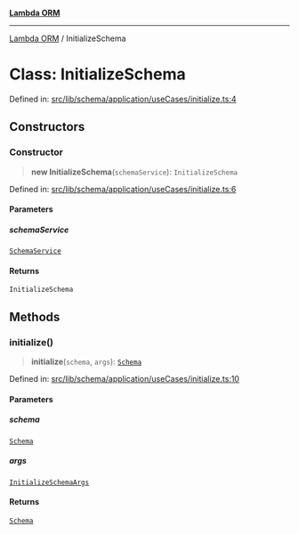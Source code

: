 [**Lambda ORM**](../README.md)

***

[Lambda ORM](../README.md) / InitializeSchema

# Class: InitializeSchema

Defined in: [src/lib/schema/application/useCases/initialize.ts:4](https://github.com/lambda-orm/lambdaorm-base/blob/54d568062b637a6aed5442a048b140146d1f573b/src/lib/schema/application/useCases/initialize.ts#L4)

## Constructors

### Constructor

> **new InitializeSchema**(`schemaService`): `InitializeSchema`

Defined in: [src/lib/schema/application/useCases/initialize.ts:6](https://github.com/lambda-orm/lambdaorm-base/blob/54d568062b637a6aed5442a048b140146d1f573b/src/lib/schema/application/useCases/initialize.ts#L6)

#### Parameters

##### schemaService

[`SchemaService`](SchemaService.md)

#### Returns

`InitializeSchema`

## Methods

### initialize()

> **initialize**(`schema`, `args`): [`Schema`](../interfaces/Schema.md)

Defined in: [src/lib/schema/application/useCases/initialize.ts:10](https://github.com/lambda-orm/lambdaorm-base/blob/54d568062b637a6aed5442a048b140146d1f573b/src/lib/schema/application/useCases/initialize.ts#L10)

#### Parameters

##### schema

[`Schema`](../interfaces/Schema.md)

##### args

[`InitializeSchemaArgs`](../interfaces/InitializeSchemaArgs.md)

#### Returns

[`Schema`](../interfaces/Schema.md)
